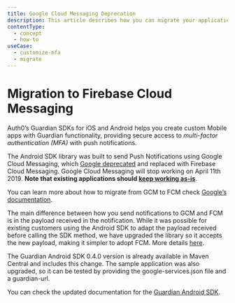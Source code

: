 ```yaml
---
title: Google Cloud Messaging Deprecation
description: This article describes how you can migrate your applications based on the Android Guardian SDK to Firebase Cloud Messaging
contentType:
  - concept
  - how-to
useCase:
  - customize-mfa
  - migrate
---
```

# Migration to Firebase Cloud Messaging

Auth0’s Guardian SDKs for iOS and Android helps you create custom Mobile apps with Guardian functionality, providing secure access to <dfn data-key="multifactor-authentication">multi-factor authentication (MFA)</dfn> with push notifications. 

The Android SDK library was built to send Push Notifications using Google Cloud Messaging, which [Google deprecated](https://firebase.googleblog.com/2018/04/time-to-upgrade-from-gcm-to-fcm.html) and replaced with Firebase Cloud Messaging. Google Cloud Messaging will stop working on April 11th 2019. **Note that existing applications should [keep working as-is](https://aws.amazon.com/blogs/messaging-and-targeting/the-end-of-google-cloud-messaging-and-what-it-means-for-your-apps/)**.

You can learn more about how to migrate from GCM to FCM check [Google’s documentation](https://developers.google.com/cloud-messaging/android/android-migrate-fcm).

The main difference between how you send notifications to GCM and FCM is in the payload received in the notification. While it was possible for existing customers using the Android SDK to adapt the payload received before calling the SDK method, we have upgraded the library so it accepts the new payload, making it simpler to adopt FCM. More details [here](https://github.com/auth0/Guardian.Android/pull/84).

The Guardian Android SDK 0.4.0 version is already available in Maven Central and includes this change. The sample application was also upgraded, so it can be tested by providing the google-services.json file and a guardian-url. 

You can check the updated documentation for the [Guardian Android SDK](/mfa/guides/guardian/guardian-android-sdk).



